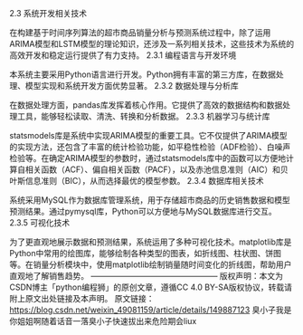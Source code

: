 2.3 系统开发相关技术

在构建基于时间序列算法的超市商品销量分析与预测系统过程中，除了运用ARIMA模型和LSTM模型的理论知识，还涉及一系列相关技术，这些技术为系统的高效开发和稳定运行提供了有力支持。
2.3.1 编程语言与开发环境

本系统主要采用Python语言进行开发。Python拥有丰富的第三方库，在数据处理、模型实现和系统开发方面优势显著。
2.3.2 数据处理与分析库

在数据处理方面，pandas库发挥着核心作用。它提供了高效的数据结构和数据处理工具，能够轻松读取、清洗、转换和分析数据。
2.3.3 机器学习与统计库

statsmodels库是系统中实现ARIMA模型的重要工具。它不仅提供了ARIMA模型的实现方法，还包含了丰富的统计检验功能，如平稳性检验（ADF检验）、白噪声检验等。在确定ARIMA模型的参数时，通过statsmodels库中的函数可以方便地计算自相关函数（ACF）、偏自相关函数（PACF），以及赤池信息准则（AIC）和贝叶斯信息准则（BIC），从而选择最优的模型参数。
2.3.4 数据库相关技术

系统采用MySQL作为数据库管理系统，用于存储超市商品的历史销售数据和模型预测结果。通过pymysql库，Python可以方便地与MySQL数据库进行交互。
2.3.5 可视化技术

为了更直观地展示数据和预测结果，系统运用了多种可视化技术。matplotlib库是Python中常用的绘图库，能够绘制各种类型的图表，如折线图、柱状图、饼图等。在销量分析模块中，使用matplotlib绘制销量随时间变化的折线图，帮助用户直观地了解销售趋势。
————————————————
版权声明：本文为CSDN博主「python编程狮」的原创文章，遵循CC 4.0 BY-SA版权协议，转载请附上原文出处链接及本声明。
原文链接：https://blog.csdn.net/weixin_49081159/article/details/149887123
臭小子我是你姐姐啊随着话音一落臭小子快速拔出来危险期会liux
